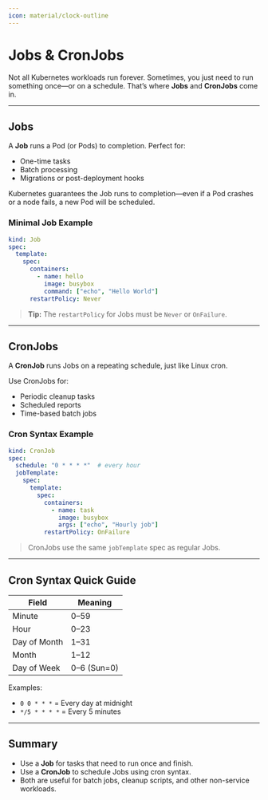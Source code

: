 ```yaml
---
icon: material/clock-outline
---
```


<h1>Jobs & CronJobs</h1>

Not all Kubernetes workloads run forever. Sometimes, you just need to run something once—or on a schedule. That’s where <strong>Jobs</strong> and <strong>CronJobs</strong> come in.

---

<h2>Jobs</h2>

A <strong>Job</strong> runs a Pod (or Pods) to completion. Perfect for:
- One-time tasks
- Batch processing
- Migrations or post-deployment hooks

Kubernetes guarantees the Job runs to completion—even if a Pod crashes or a node fails, a new Pod will be scheduled.

<h3>Minimal Job Example</h3>

```yaml
kind: Job
spec:
  template:
    spec:
      containers:
        - name: hello
          image: busybox
          command: ["echo", "Hello World"]
      restartPolicy: Never
```

> <strong>Tip:</strong> The <code>restartPolicy</code> for Jobs must be <code>Never</code> or <code>OnFailure</code>.

---

<h2>CronJobs</h2>

A <strong>CronJob</strong> runs Jobs on a repeating schedule, just like Linux cron.

Use CronJobs for:
- Periodic cleanup tasks
- Scheduled reports
- Time-based batch jobs

<h3>Cron Syntax Example</h3>

```yaml
kind: CronJob
spec:
  schedule: "0 * * * *"  # every hour
  jobTemplate:
    spec:
      template:
        spec:
          containers:
            - name: task
              image: busybox
              args: ["echo", "Hourly job"]
          restartPolicy: OnFailure
```

> CronJobs use the same `jobTemplate` spec as regular Jobs.

---

## Cron Syntax Quick Guide

| Field         | Meaning         |
|---------------|------------------|
| Minute        | 0–59             |
| Hour          | 0–23             |
| Day of Month  | 1–31             |
| Month         | 1–12             |
| Day of Week   | 0–6 (Sun=0)      |

Examples:
- `0 0 * * *` = Every day at midnight
- `*/5 * * * *` = Every 5 minutes

---

## Summary

- Use a **Job** for tasks that need to run once and finish.
- Use a **CronJob** to schedule Jobs using cron syntax.
- Both are useful for batch jobs, cleanup scripts, and other non-service workloads.